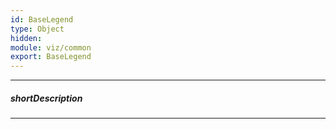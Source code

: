 ```yaml
---
id: BaseLegend
type: Object
hidden: 
module: viz/common
export: BaseLegend
---
```

---
##### shortDescription

---
